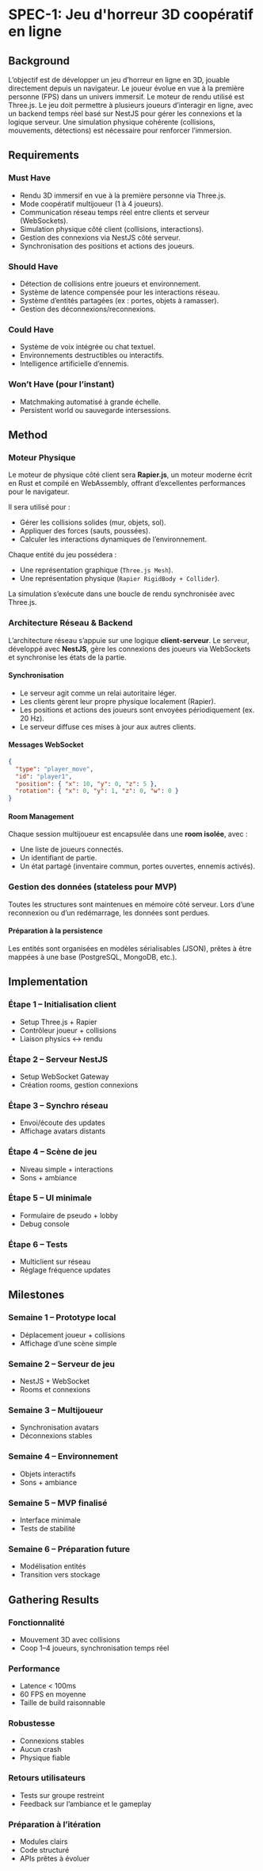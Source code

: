 
# SPEC-1: Jeu d'horreur 3D coopératif en ligne

## Background

L’objectif est de développer un jeu d’horreur en ligne en 3D, jouable directement depuis un navigateur. Le joueur évolue en vue à la première personne (FPS) dans un univers immersif. Le moteur de rendu utilisé est Three.js. Le jeu doit permettre à plusieurs joueurs d’interagir en ligne, avec un backend temps réel basé sur NestJS pour gérer les connexions et la logique serveur. Une simulation physique cohérente (collisions, mouvements, détections) est nécessaire pour renforcer l’immersion.

## Requirements

### Must Have
- Rendu 3D immersif en vue à la première personne via Three.js.
- Mode coopératif multijoueur (1 à 4 joueurs).
- Communication réseau temps réel entre clients et serveur (WebSockets).
- Simulation physique côté client (collisions, interactions).
- Gestion des connexions via NestJS côté serveur.
- Synchronisation des positions et actions des joueurs.

### Should Have
- Détection de collisions entre joueurs et environnement.
- Système de latence compensée pour les interactions réseau.
- Système d’entités partagées (ex : portes, objets à ramasser).
- Gestion des déconnexions/reconnexions.

### Could Have
- Système de voix intégrée ou chat textuel.
- Environnements destructibles ou interactifs.
- Intelligence artificielle d’ennemis.

### Won’t Have (pour l’instant)
- Matchmaking automatisé à grande échelle.
- Persistent world ou sauvegarde intersessions.

## Method

### Moteur Physique

Le moteur de physique côté client sera **Rapier.js**, un moteur moderne écrit en Rust et compilé en WebAssembly, offrant d’excellentes performances pour le navigateur.

Il sera utilisé pour :
- Gérer les collisions solides (mur, objets, sol).
- Appliquer des forces (sauts, poussées).
- Calculer les interactions dynamiques de l’environnement.

Chaque entité du jeu possédera :
- Une représentation graphique (`Three.js Mesh`).
- Une représentation physique (`Rapier RigidBody + Collider`).

La simulation s’exécute dans une boucle de rendu synchronisée avec Three.js.

### Architecture Réseau & Backend

L’architecture réseau s’appuie sur une logique **client-serveur**. Le serveur, développé avec **NestJS**, gère les connexions des joueurs via WebSockets et synchronise les états de la partie.

#### Synchronisation

- Le serveur agit comme un relai autoritaire léger.
- Les clients gèrent leur propre physique localement (Rapier).
- Les positions et actions des joueurs sont envoyées périodiquement (ex. 20 Hz).
- Le serveur diffuse ces mises à jour aux autres clients.

#### Messages WebSocket

```json
{
  "type": "player_move",
  "id": "player1",
  "position": { "x": 10, "y": 0, "z": 5 },
  "rotation": { "x": 0, "y": 1, "z": 0, "w": 0 }
}
```

#### Room Management

Chaque session multijoueur est encapsulée dans une **room isolée**, avec :
- Une liste de joueurs connectés.
- Un identifiant de partie.
- Un état partagé (inventaire commun, portes ouvertes, ennemis activés).

### Gestion des données (stateless pour MVP)

Toutes les structures sont maintenues en mémoire côté serveur. Lors d’une reconnexion ou d’un redémarrage, les données sont perdues.

#### Préparation à la persistence

Les entités sont organisées en modèles sérialisables (JSON), prêtes à être mappées à une base (PostgreSQL, MongoDB, etc.).

## Implementation

### Étape 1 – Initialisation client
- Setup Three.js + Rapier
- Contrôleur joueur + collisions
- Liaison physics ↔ rendu

### Étape 2 – Serveur NestJS
- Setup WebSocket Gateway
- Création rooms, gestion connexions

### Étape 3 – Synchro réseau
- Envoi/écoute des updates
- Affichage avatars distants

### Étape 4 – Scène de jeu
- Niveau simple + interactions
- Sons + ambiance

### Étape 5 – UI minimale
- Formulaire de pseudo + lobby
- Debug console

### Étape 6 – Tests
- Multiclient sur réseau
- Réglage fréquence updates

## Milestones

### Semaine 1 – Prototype local
- Déplacement joueur + collisions
- Affichage d’une scène simple

### Semaine 2 – Serveur de jeu
- NestJS + WebSocket
- Rooms et connexions

### Semaine 3 – Multijoueur
- Synchronisation avatars
- Déconnexions stables

### Semaine 4 – Environnement
- Objets interactifs
- Sons + ambiance

### Semaine 5 – MVP finalisé
- Interface minimale
- Tests de stabilité

### Semaine 6 – Préparation future
- Modélisation entités
- Transition vers stockage

## Gathering Results

### Fonctionnalité
- Mouvement 3D avec collisions
- Coop 1–4 joueurs, synchronisation temps réel

### Performance
- Latence < 100ms
- 60 FPS en moyenne
- Taille de build raisonnable

### Robustesse
- Connexions stables
- Aucun crash
- Physique fiable

### Retours utilisateurs
- Tests sur groupe restreint
- Feedback sur l’ambiance et le gameplay

### Préparation à l’itération
- Modules clairs
- Code structuré
- APIs prêtes à évoluer
